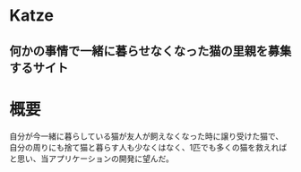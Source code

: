 # Katze
## 何かの事情で一緒に暮らせなくなった猫の里親を募集するサイト
# 概要
自分が今一緒に暮らしている猫が友人が飼えなくなった時に譲り受けた猫で、
自分の周りにも捨て猫と暮らす人も少なくはなく、1匹でも多くの猫を救えればと思い、当アプリケーションの開発に望んだ。

